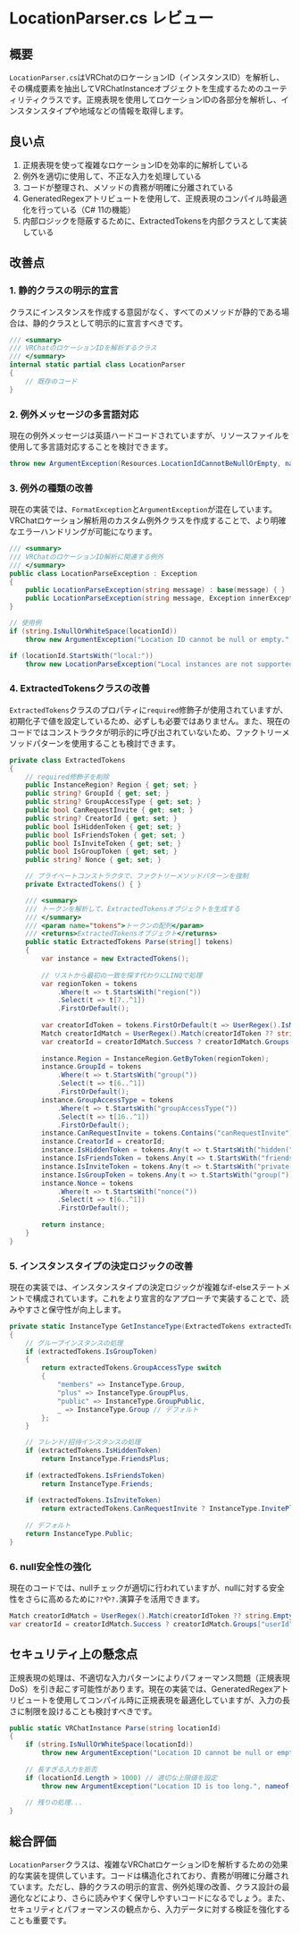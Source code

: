 # LocationParser.cs レビュー

## 概要

`LocationParser.cs`はVRChatのロケーションID（インスタンスID）を解析し、その構成要素を抽出してVRChatInstanceオブジェクトを生成するためのユーティリティクラスです。正規表現を使用してロケーションIDの各部分を解析し、インスタンスタイプや地域などの情報を取得します。

## 良い点

1. 正規表現を使って複雑なロケーションIDを効率的に解析している
2. 例外を適切に使用して、不正な入力を処理している
3. コードが整理され、メソッドの責務が明確に分離されている
4. GeneratedRegexアトリビュートを使用して、正規表現のコンパイル時最適化を行っている（C# 11の機能）
5. 内部ロジックを隠蔽するために、ExtractedTokensを内部クラスとして実装している

## 改善点

### 1. 静的クラスの明示的宣言

クラスにインスタンスを作成する意図がなく、すべてのメソッドが静的である場合は、静的クラスとして明示的に宣言すべきです。

```csharp
/// <summary>
/// VRChatのロケーションIDを解析するクラス
/// </summary>
internal static partial class LocationParser
{
    // 既存のコード
}
```

### 2. 例外メッセージの多言語対応

現在の例外メッセージは英語ハードコードされていますが、リソースファイルを使用して多言語対応することを検討できます。

```csharp
throw new ArgumentException(Resources.LocationIdCannotBeNullOrEmpty, nameof(locationId));
```

### 3. 例外の種類の改善

現在の実装では、`FormatException`と`ArgumentException`が混在しています。VRChatロケーション解析用のカスタム例外クラスを作成することで、より明確なエラーハンドリングが可能になります。

```csharp
/// <summary>
/// VRChatのロケーションID解析に関連する例外
/// </summary>
public class LocationParseException : Exception
{
    public LocationParseException(string message) : base(message) { }
    public LocationParseException(string message, Exception innerException) : base(message, innerException) { }
}

// 使用例
if (string.IsNullOrWhiteSpace(locationId))
    throw new ArgumentException("Location ID cannot be null or empty.", nameof(locationId));

if (locationId.StartsWith("local:"))
    throw new LocationParseException("Local instances are not supported.");
```

### 4. ExtractedTokensクラスの改善

`ExtractedTokens`クラスのプロパティに`required`修飾子が使用されていますが、初期化子で値を設定しているため、必ずしも必要ではありません。また、現在のコードではコンストラクタが明示的に呼び出されていないため、ファクトリーメソッドパターンを使用することも検討できます。

```csharp
private class ExtractedTokens
{
    // required修飾子を削除
    public InstanceRegion? Region { get; set; }
    public string? GroupId { get; set; }
    public string? GroupAccessType { get; set; }
    public bool CanRequestInvite { get; set; }
    public string? CreatorId { get; set; }
    public bool IsHiddenToken { get; set; }
    public bool IsFriendsToken { get; set; }
    public bool IsInviteToken { get; set; }
    public bool IsGroupToken { get; set; }
    public string? Nonce { get; set; }

    // プライベートコンストラクタで、ファクトリーメソッドパターンを強制
    private ExtractedTokens() { }

    /// <summary>
    /// トークンを解析して、ExtractedTokensオブジェクトを生成する
    /// </summary>
    /// <param name="tokens">トークンの配列</param>
    /// <returns>ExtractedTokensオブジェクト</returns>
    public static ExtractedTokens Parse(string[] tokens)
    {
        var instance = new ExtractedTokens();
        
        // リストから最初の一致を探す代わりにLINQで処理
        var regionToken = tokens
            .Where(t => t.StartsWith("region("))
            .Select(t => t[7..^1])
            .FirstOrDefault();
            
        var creatorIdToken = tokens.FirstOrDefault(t => UserRegex().IsMatch(t));
        Match creatorIdMatch = UserRegex().Match(creatorIdToken ?? string.Empty);
        var creatorId = creatorIdMatch.Success ? creatorIdMatch.Groups["userId"].Value : null;
        
        instance.Region = InstanceRegion.GetByToken(regionToken);
        instance.GroupId = tokens
            .Where(t => t.StartsWith("group("))
            .Select(t => t[6..^1])
            .FirstOrDefault();
        instance.GroupAccessType = tokens
            .Where(t => t.StartsWith("groupAccessType("))
            .Select(t => t[16..^1])
            .FirstOrDefault();
        instance.CanRequestInvite = tokens.Contains("canRequestInvite");
        instance.CreatorId = creatorId;
        instance.IsHiddenToken = tokens.Any(t => t.StartsWith("hidden("));
        instance.IsFriendsToken = tokens.Any(t => t.StartsWith("friends("));
        instance.IsInviteToken = tokens.Any(t => t.StartsWith("private("));
        instance.IsGroupToken = tokens.Any(t => t.StartsWith("group("));
        instance.Nonce = tokens
            .Where(t => t.StartsWith("nonce("))
            .Select(t => t[6..^1])
            .FirstOrDefault();
            
        return instance;
    }
}
```

### 5. インスタンスタイプの決定ロジックの改善

現在の実装では、インスタンスタイプの決定ロジックが複雑なif-elseステートメントで構成されています。これをより宣言的なアプローチで実装することで、読みやすさと保守性が向上します。

```csharp
private static InstanceType GetInstanceType(ExtractedTokens extractedTokens)
{
    // グループインスタンスの処理
    if (extractedTokens.IsGroupToken)
    {
        return extractedTokens.GroupAccessType switch
        {
            "members" => InstanceType.Group,
            "plus" => InstanceType.GroupPlus,
            "public" => InstanceType.GroupPublic,
            _ => InstanceType.Group // デフォルト
        };
    }

    // フレンド/招待インスタンスの処理
    if (extractedTokens.IsHiddenToken)
        return InstanceType.FriendsPlus;
        
    if (extractedTokens.IsFriendsToken)
        return InstanceType.Friends;
        
    if (extractedTokens.IsInviteToken)
        return extractedTokens.CanRequestInvite ? InstanceType.InvitePlus : InstanceType.Invite;
        
    // デフォルト
    return InstanceType.Public;
}
```

### 6. null安全性の強化

現在のコードでは、nullチェックが適切に行われていますが、nullに対する安全性をさらに高めるために`??`や`?.`演算子を活用できます。

```csharp
Match creatorIdMatch = UserRegex().Match(creatorIdToken ?? string.Empty);
var creatorId = creatorIdMatch.Success ? creatorIdMatch.Groups["userId"]?.Value : null;
```

## セキュリティ上の懸念点

正規表現の処理は、不適切な入力パターンによりパフォーマンス問題（正規表現DoS）を引き起こす可能性があります。現在の実装では、GeneratedRegexアトリビュートを使用してコンパイル時に正規表現を最適化していますが、入力の長さに制限を設けることも検討すべきです。

```csharp
public static VRChatInstance Parse(string locationId)
{
    if (string.IsNullOrWhiteSpace(locationId))
        throw new ArgumentException("Location ID cannot be null or empty.", nameof(locationId));
        
    // 長すぎる入力を拒否
    if (locationId.Length > 1000) // 適切な上限値を設定
        throw new ArgumentException("Location ID is too long.", nameof(locationId));
        
    // 残りの処理...
}
```

## 総合評価

`LocationParser`クラスは、複雑なVRChatロケーションIDを解析するための効果的な実装を提供しています。コードは構造化されており、責務が明確に分離されています。ただし、静的クラスの明示的宣言、例外処理の改善、クラス設計の最適化などにより、さらに読みやすく保守しやすいコードになるでしょう。また、セキュリティとパフォーマンスの観点から、入力データに対する検証を強化することも重要です。
